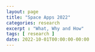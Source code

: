 ```yaml
---
layout: page
title: "Space Apps 2022"
categories: research
excerpt : "What, Why and How"
tags: [ research ]
date: 2022-10-01T00:00:00-00:00
---
```


